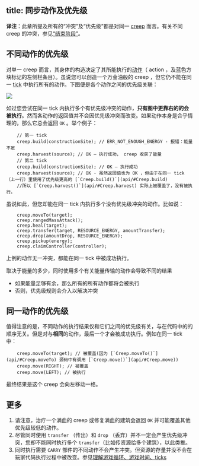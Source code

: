 title: 同步动作及优先级
---

**译注**：此章所提及所有的“冲突”及“优先级”都是对同一 [creep](/creeps.html) 而言。有关不同 creep 的冲突，参见[“结束阶段”](/game-loop.html)。

## 不同动作的优先级

对单一 creep 而言，其身体的构造决定了其所能执行的[动作](api/#Creep)（ action ，及蓝色方块标记的左侧栏条目）。虽说您可以创造一个万金油般的 creep ，但它仍不能在同一 [tick](/game-loop.html) 中执行所有的动作。下图便是各个动作之间的优先级关联：

![](img/action-priorities.png)

如过您尝试在同一 tick 内执行多个有优先级冲突的动作，**只有图中更靠右的的会被执行**。然而各动作的返回值并不会因优先级冲突而改变。如果动作本身是合乎情理的，那么它总会返回 `OK` 。举个例子：

        // 第一 tick
        creep.build(constructionSite); // ERR_NOT_ENOUGH_ENERGY - 报错：能量不足
        creep.harvest(source); // OK – 执行成功， creep 收获了能量
        // 第二 tick
        creep.build(constructionSite); // OK – 执行成功
        creep.harvest(source); // OK - 虽然返回值也为 OK ，但由于在同一 tick （上一行）里使用了优先级更高的 [`Creep.build()`](api/#Creep.build)
        //所以 [`Creep.harvest()`](api/#Creep.harvest) 实际上被覆盖了，没有被执行。

虽说如此，但您却能在同一 tick 内执行多个没有优先级冲突的动作。比如说：

        creep.moveTo(target);
        creep.rangedMassAttack();
        creep.heal(target);
        creep.transfer(target, RESOURCE_ENERGY, amountTransfer);
        creep.drop(amountDrop, RESOURCE_ENERGY);
        creep.pickup(energy);
        creep.claimController(controller);

上例的动作无一冲突，都能在同一 tick 中被成功执行。

取决于能量的多少，同时使用多个有关能量传输的动作会导致不同的结果

*   如果能量足够有余，那么所有的所有动作都将会被执行
*   否则，优先级规则会介入以解决冲突

## 同一动作的优先级

值得注意的是，不同动作的执行结果仅和它们之间的优先级有关，与在代码中的的顺序无关。但是对与**相同**的动作，最后一个才会被成功执行。例如在同一 tick 中：

        creep.moveTo(target); // 被覆盖(因为 [`Creep.moveTo()`](api/#Creep.moveTo) 源码中有调用 [`Creep.move()`](api/#Creep.move))
        creep.move(RIGHT); // 被覆盖
        creep.move(LEFT); // 被执行

最终结果是这个 creep 会向左移动一格。

## 更多

1.  请注意，治疗一个满血的 creep 或修复满血的建筑会返回 `OK` 并可能覆盖其他优先级较低的动作。
2.  尽管同时使用 `transfer` （传出）和 `drop` （丢弃）并不一定会产生优先级冲突，您却不能同时执行多个 `transfer`（比如传资源给多个建筑），以此类推。
3.  同时执行需要 `CARRY` 部件的不同动作不会产生冲突。但资源的存量并没不会在玩家代码执行过程中被改变。参见[理解游戏循环、游戏时间、ticks](/game-loop.html)

